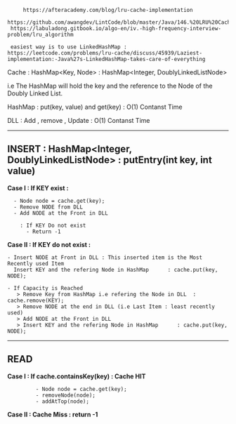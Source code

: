          https://afteracademy.com/blog/lru-cache-implementation
	 https://github.com/awangdev/LintCode/blob/master/Java/146.%20LRU%20Cache.java
	 https://labuladong.gitbook.io/algo-en/iv.-high-frequency-interview-problem/lru_algorithm
	 
	 easiest way is to use LinkedHashMap : https://leetcode.com/problems/lru-cache/discuss/45939/Laziest-implementation:-Java%27s-LinkedHashMap-takes-care-of-everything

 Cache : HashMap<Key, Node>  : HashMap<Integer, DoublyLinkedListNode>
 
 i.e The HashMap will hold the key and the reference to the Node of the Doubly Linked List.


HashMap : put(key, value) and  get(key)  :  O(1) Contanst Time

DLL     : Add , remove , Update          :  O(1) Contanst Time 

---------------------------------------------------------------------------------

## INSERT : HashMap<Integer, DoublyLinkedListNode> : putEntry(int key, int value)

 **Case I : If KEY exist :**
 
	  - Node node = cache.get(key); 
	  - Remove NODE from DLL 
	  - Add NODE at the Front in DLL
		  
        : If KEY Do not exist 
		  - Return -1

 **Case II : If KEY do not exist :**  

    - Insert NODE at Front in DLL : This inserted item is the Most Recently used Item 
      Insert KEY and the refering Node in HashMap      : cache.put(key, NODE);
	  
    - If Capacity is Reached 
       > Remove Key from HashMap i.e refering the Node in DLL  : cache.remove(KEY);
       > Remove NODE at the end in DLL (i.e Last Item : least recently used)
       > Add NODE at the Front in DLL 
       > Insert KEY and the refering Node in HashMap      : cache.put(key, NODE);
       
---------------------------------------------------------------------------------		 

## READ	
 
   **Case I : If cache.containsKey(key)   : Cache HIT** 
   
             - Node node = cache.get(key);
             - removeNode(node);
             - addAtTop(node); 
			 
   **Case II : Cache Miss : return -1**	 
		 
